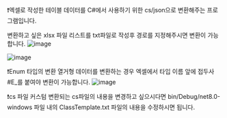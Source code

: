 ❗엑셀로 작성한 테이블 데이터를 C#에서 사용하기 위한 cs/json으로 변환해주는 프로그램입니다.

변환하고 싶은 xlsx 파일 리스트를 txt파일로 작성후 경로를 지정해주시면 변환이 가능합니다.
![image](https://github.com/user-attachments/assets/5b8a6834-54d0-4b14-9ea7-94427b6582ac)

![image](https://github.com/user-attachments/assets/f6017fdb-a4e4-4f7a-b9c0-ce398d5b7024)

❗Enum 타입의 변환
열거형 데이터를 변환하는 경우 엑셀에서 타입 이름 앞에 접두사 #E_를 붙여야 변환이 가능합니다.
![image](https://github.com/user-attachments/assets/44f0e643-9e56-49f1-84dd-103c4844b8f9)

❗cs 파일 커스텀
변환되는 cs파일의 내용을 변경하고 싶으시다면 bin/Debug/net8.0-windows 파일 내의 ClassTemplate.txt 파일의 내용을 수정하시면 됩니다.
